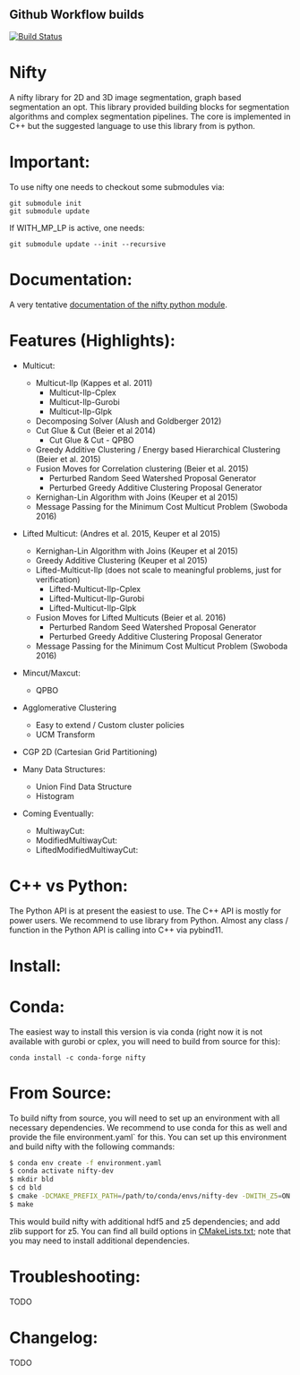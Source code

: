 Github Workflow builds
---------------------------------
[![Build Status](https://github.com/constantinpape/nifty/workflows/build/badge.svg)](https://github.com/constantinpape/nifty/actions)


Nifty
========


A nifty library for 2D and 3D image segmentation,
graph based segmentation an opt.
This library provided building blocks for segmentation
algorithms and complex segmentation pipelines.
The core is implemented in C++ but
the suggested language to use this library from is
python.

Important:
=========
To use nifty one needs to checkout some submodules via:

    git submodule init
    git submodule update

If WITH_MP_LP is active, one needs:

    git submodule update --init --recursive

Documentation:
===============
A very tentative [documentation of the nifty python
module](http://derthorsten.github.io/nifty/docs/python/html/index.html).


Features (Highlights):
==================


* Multicut:
    * Multicut-Ilp (Kappes et al. 2011)
        * Multicut-Ilp-Cplex
        * Multicut-Ilp-Gurobi
        * Multicut-Ilp-Glpk
    * Decomposing Solver (Alush and Goldberger 2012)
    * Cut Glue & Cut (Beier et al 2014)
        * Cut Glue & Cut - QPBO 
    * Greedy Additive Clustering /  Energy based Hierarchical Clustering (Beier et al. 2015)
    * Fusion Moves for Correlation clustering (Beier et al. 2015)
        * Perturbed Random Seed Watershed Proposal Generator
        * Perturbed Greedy Additive Clustering Proposal Generator
    * Kernighan-Lin Algorithm with Joins (Keuper et al 2015)
    * Message Passing for the Minimum Cost Multicut Problem (Swoboda 2016)

* Lifted Multicut: (Andres et al. 2015, Keuper et al 2015)
    * Kernighan-Lin Algorithm with Joins (Keuper et al 2015)
    * Greedy Additive Clustering (Keuper et al 2015)
    * Lifted-Multicut-Ilp (does not scale to meaningful problems, just for verification)
        * Lifted-Multicut-Ilp-Cplex
        * Lifted-Multicut-Ilp-Gurobi
        * Lifted-Multicut-Ilp-Glpk
    * Fusion Moves for Lifted Multicuts (Beier et al. 2016)
        * Perturbed Random Seed Watershed Proposal Generator
        * Perturbed Greedy Additive Clustering Proposal Generator
    * Message Passing for the Minimum Cost Multicut Problem (Swoboda 2016)


* Mincut/Maxcut:
    * QPBO 

* Agglomerative Clustering
    * Easy to extend / Custom cluster policies
    * UCM Transform
* CGP 2D (Cartesian Grid Partitioning)
* Many Data Structures:
    * Union Find Data Structure
    * Histogram

* Coming Eventually:
    * MultiwayCut:
    * ModifiedMultiwayCut:
    * LiftedModifiedMultiwayCut:



C++ vs Python:
==============
The Python API is at present the easiest to use. The C++ API is mostly for power users.
We recommend to use library from Python.
Almost any class / function in the Python API is calling into C++ via pybind11.

Install:
========


Conda:
======

The easiest way to install this version is via conda (right now it is not available with gurobi or cplex, you will need to build from source for this):
```
conda install -c conda-forge nifty
```

From Source:
============

To build nifty from source, you will need to set up an environment with all necessary dependencies.
We recommend to use conda for this as well and provide the file environment.yaml` for this.
You can set up this environment and build nifty with the following commands: 

```sh
$ conda env create -f environment.yaml
$ conda activate nifty-dev
$ mkdir bld
$ cd bld
$ cmake -DCMAKE_PREFIX_PATH=/path/to/conda/envs/nifty-dev -DWITH_Z5=ON -DWITH_HDF5=ON -DWITH_ZLIB=ON ..
$ make
```

This would build nifty with additional hdf5 and z5 dependencies; and add zlib support for z5.
You can find all build options in [CMakeLists.txt](https://github.com/DerThorsten/nifty/blob/master/CMakeLists.txt#L36-L50);
note that you may need to install additional dependencies.


Troubleshooting:
=================

TODO

Changelog:
=================

TODO
